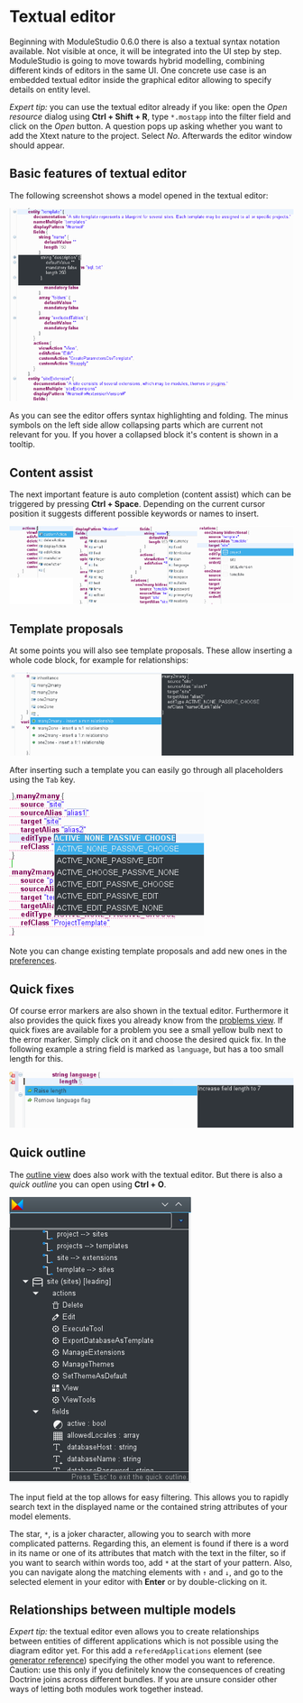 # Textual editor

Beginning with ModuleStudio 0.6.0 there is also a textual syntax notation available. Not visible at once, it will be integrated into the UI step by step. ModuleStudio is going to move towards hybrid modelling, combining different kinds of editors in the same UI. One concrete use case is an embedded textual editor inside the graphical editor allowing to specify details on entity level.

*Expert tip:* you can use the textual editor already if you like: open the *Open resource* dialog using **Ctrl + Shift + R**, type `*.mostapp` into the filter field and click on the *Open* button. A question pops up asking whether you want to add the Xtext nature to the project. Select *No*. Afterwards the editor window should appear.

## Basic features of textual editor

The following screenshot shows a model opened in the textual editor:

![Example of textual editor](images/textual_example.png "Example of textual editor")

As you can see the editor offers syntax highlighting and folding. The minus symbols on the left side allow collapsing parts which are current not relevant for you. If you hover a collapsed block it's content is shown in a tooltip.

## Content assist

The next important feature is auto completion (content assist) which can be triggered by pressing **Ctrl + Space**. Depending on the current cursor position it suggests different possible keywords or names to insert.

![Auto completion at different positions](images/textual_content_assist.png "Auto completion at different positions")

## Template proposals

At some points you will also see template proposals. These allow inserting a whole code block, for example for relationships:

![Template proposals](images/textual_template_proposal.png "Template proposals")

After inserting such a template you can easily go through all placeholders using the `Tab` key.

![Placeholders in templates](images/textual_template_proposal_placeholders.png "Placeholders in templates")

Note you can change existing template proposals and add new ones in the [preferences](38-Preferences.md#template-settings).

## Quick fixes

Of course error markers are also shown in the textual editor. Furthermore it also provides the quick fixes you already know from the [problems view](33-Views.md#problems-view). If quick fixes are available for a problem you see a small yellow bulb next to the error marker. Simply click on it and choose the desired quick fix. In the following example a string field is marked as `language`, but has a too small length for this.

![Quick fixes in textual editor](images/textual_quickfix.png "Quick fixes in textual editor")

## Quick outline

The [outline view](33-Views.md#outline-view) does also work with the textual editor. But there is also a *quick outline* you can open using **Ctrl + O**.

![Quick outline view](images/textual_quick_outline.png "Quick outline view")

The input field at the top allows for easy filtering. This allows you to rapidly search text in the displayed name or the contained string attributes of your model elements.

The star, `*`, is a joker character, allowing you to search with more complicated patterns. Regarding this, an element is found if there is a word in its name or one of its attributes that match with the text in the filter, so if you want to search within words too, add `*` at the start of your pattern. Also, you can navigate along the matching elements with `↑` and `↓`, and go to the selected element in your editor with **Enter** or by double-clicking on it.

## Relationships between multiple models

*Expert tip:* the textual editor even allows you to create relationships between entities of different applications which is not possible using the diagram editor yet. For this add a `referedApplications` element (see [generator reference](87-GeneratorReference.md#referred-application)) specifying the other model you want to reference. Caution: use this only if you definitely know the consequences of creating Doctrine joins across different bundles. If you are unsure consider other ways of letting both modules work together instead.
